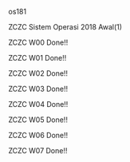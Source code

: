 os181

ZCZC Sistem Operasi 2018 Awal(1)

ZCZC W00 Done!!

ZCZC W01 Done!!

ZCZC W02 Done!!

ZCZC W03 Done!!

ZCZC W04 Done!!

ZCZC W05 Done!!

ZCZC W06 Done!!

ZCZC W07 Done!!

